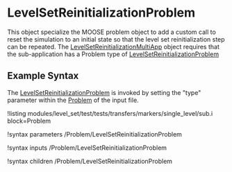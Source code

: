 # LevelSetReinitializationProblem

This object specialize the MOOSE problem object to add a custom call to reset the simulation to an initial state so
that the level set reinitialization step can be repeated. The [LevelSetReinitializationMultiApp](level_set/LevelSetReinitializationMultiApp.md) object requires
that the sub-application has a Problem type of [LevelSetReinitializationProblem](#)

## Example Syntax

The [LevelSetReinitializationProblem](#) is invoked by setting the "type" parameter within the [Problem](Problem/index.md) of the
input file.

!listing modules/level_set/test/tests/transfers/markers/single_level/sub.i block=Problem 

!syntax parameters /Problem/LevelSetReinitializationProblem

!syntax inputs /Problem/LevelSetReinitializationProblem

!syntax children /Problem/LevelSetReinitializationProblem
